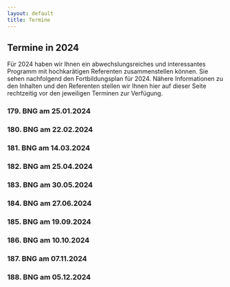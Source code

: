 ```yaml
---
layout: default
title: Termine
---
```

## Termine in 2024

Für 2024 haben wir Ihnen ein abwechslungsreiches und interessantes Programm mit hochkarätigen Referenten zusammenstellen können. Sie sehen nachfolgend den Fortbildungsplan für 2024. Nähere Informationen zu den Inhalten und den Referenten stellen wir Ihnen hier auf dieser Seite rechtzeitig vor den jeweiligen Terminen zur Verfügung.  
   
   
### 179. BNG am 25.01.2024   



### 180. BNG am 22.02.2024     
   
 
   
### 181. BNG am 14.03.2024  
   
  
   
### 182. BNG am 25.04.2024  
   

   
### 183. BNG am 30.05.2024  
   
  
   
### 184. BNG am 27.06.2024  
   

   
### 185. BNG am 19.09.2024  
   
   
   
### 186. BNG am 10.10.2024  
   
   

### 187. BNG am 07.11.2024  
   

   
### 188. BNG am 05.12.2024  
     
